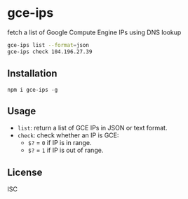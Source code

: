 # gce-ips

fetch a list of Google Compute Engine IPs using DNS lookup

```sh
gce-ips list --format=json
gce-ips check 104.196.27.39
```

## Installation

`npm i gce-ips -g`

## Usage

* `list`: return a list of GCE IPs in JSON or text format.
* `check`: check whether an IP is GCE:
  * `$?` = `0` if IP is in range.
  * `$?` = `1` if IP is out of range.

## License

ISC
